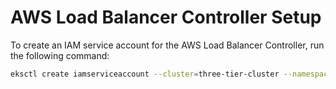 # AWS Load Balancer Controller Setup

To create an IAM service account for the AWS Load Balancer Controller, run the following command:

```bash
eksctl create iamserviceaccount --cluster=three-tier-cluster --namespace=kube-system --name=aws-load-balancer-controller --role-name AmazonEKSLoadBalancerControllerRole --attach-policy-arn=arn:aws:iam::**<span style="color: red;">626072240565</span>**:policy/AWSLoadBalancerControllerIAMPolicy --approve --region=us-west-2
